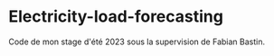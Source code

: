# Electricity-load-forecasting

Code de mon stage d'été 2023 sous la supervision de Fabian Bastin. 
